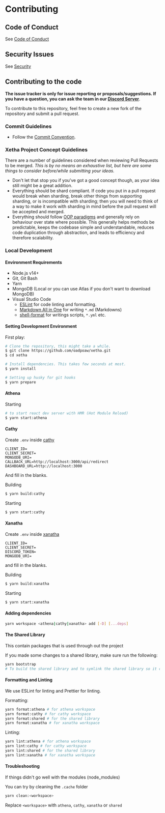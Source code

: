 # Contributing

## Code of Conduct

See [Code of Conduct](CODE_OF_CONDUCT.md)

## Security Issues

See [Security](SECURITY.md)

## Contributing to the code

**The issue tracker is only for issue reporting or proposals/suggestions. If you have a question, you can ask the team in our [Discord Server][discord server]**.

To contribute to this repository, feel free to create a new fork of the repository and
submit a pull request.

### Commit Guidelines

- Follow the [Commit Convention][commit convention].

### Xetha Project Concept Guidelines

There are a number of guidelines considered when reviewing Pull Requests to be merged. _This is by no means an exhaustive list, but here are some things to consider before/while submitting your ideas._

- Don't let that stop you if you've got a good concept though, as your idea still might be a great addition.
- Everything should be shard compliant. If code you put in a pull request would break when sharding, break other things from supporting sharding, or is incompatible with sharding; then you will need to think of a way to make it work with sharding in mind before the pull request will be accepted and merged.
- Everything should follow [OOP paradigms][oop paradigms] and generally rely on behaviour over state where possible. This generally helps methods be predictable, keeps the codebase simple and understandable, reduces code duplication through abstraction, and leads to efficiency and therefore scalability.

### Local Development

#### Environment Requirements
- Node.js v14+
- Git, Git Bash
- Yarn
- MongoDB (Local or you can use Atlas if you don't want to download MongoDB)
- Visual Studio Code
  - [ESLint](eslint) for code linting and formatting.
  - [Markdown All in One](markdown) for writing `*.md` (Markdowns)
  - [shell-format](shell-format) for writings scripts, `*.yml` etc.

#### Setting Development Environment

First play:
```sh
# Clone the repository, this might take a while.
$ git clone https://github.com/oadpoaw/xetha.git
$ cd xetha

# Install dependencies. This takes few seconds at most.
$ yarn install

# Setting up husky for git hooks
$ yarn prepare
```

#### Athena

Starting
```sh
# to start react dev server with HMR (Hot Module Reload)
$ yarn start:athena
```

#### Cathy

Create `.env` inside [cathy](../cathy)
```env
CLIENT_ID=
CLIENT_SECRET=
MONGODB_URI=
CALLBACK_URL=http://localhost:3000/api/redirect
DASHBOARD_URL=http://localhost:3000
```
And fill in the blanks.

Building
```sh
$ yarn build:cathy
```

Starting
```sh
$ yarn start:cathy
```

#### Xanatha

Create `.env` inside [xanatha](../xanatha)
```env
CLIENT_ID=
CLIENT_SECRET=
DISCORD_TOKEN=
MONGODB_URI=
```
and fill in the blanks.

Building
```sh
$ yarn build:xanatha
```

Starting
```sh
$ yarn start:xanatha
```

#### Adding dependencies
```sh
yarn workspace <athena|cathy|xanatha> add [-D] [...deps]
```

#### The Shared Library
This contain packages that is used through out the project

If you made some changes to a shared library, make sure run the following:
```sh
yarn bootstrap
# To build the shared library and to symlink the shared library so it can be used throughout the project
```

#### Formatting and Linting
We use ESLint for linting and Prettier for linting.

Formatting:
```sh
yarn format:athena # for athena workspace
yarn format:cathy # for cathy workspace
yarn format:shared # for the shared library
yarn format:xanatha # for xanatha workspace
```

Linting:
```sh
yarn lint:athena # for athena workspace
yarn lint:cathy # for cathy workspace
yarn lint:shared # for the shared library
yarn lint:xanatha # for xanatha workspace
```

#### Troubleshooting
If things didn't go well with the modules (node_modules)

You can try by cleaning the `.cache` folder
```sh
yarn clean:<workspace>
```
Replace `<workspace>` with `athena`, `cathy`, `xanatha` or `shared` 

[vscode]: https://code.visualstudio.com
[commit convention]: https://www.conventionalcommits.org/en/v1.0.0/
[eslint]: https://marketplace.visualstudio.com/items?itemName=dbaeumer.vscode-eslint
[markdown]: https://marketplace.visualstudio.com/items?itemName=yzhang.markdown-all-in-one
[shell-format]: https://marketplace.visualstudio.com/items?itemName=foxundermoon.shell-format
[discord server]: https://discord.gg/YeJs5w7XAH
[node.js]: https://nodejs.org/en/download/
[here]: https://github.com/xetha-bot/xetha/pulls
[oop paradigms]: https://en.wikipedia.org/wiki/Object-oriented_programming
